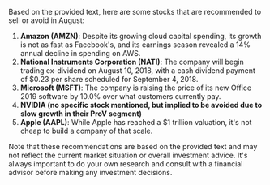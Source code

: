 Based on the provided text, here are some stocks that are recommended to sell or avoid in August:

1. **Amazon (AMZN)**: Despite its growing cloud capital spending, its growth is not as fast as Facebook's, and its earnings season revealed a 14% annual decline in spending on AWS.
2. **National Instruments Corporation (NATI)**: The company will begin trading ex-dividend on August 10, 2018, with a cash dividend payment of $0.23 per share scheduled for September 4, 2018.
3. **Microsoft (MSFT)**: The company is raising the price of its new Office 2019 software by 10.0% over what customers currently pay.
4. **NVIDIA (no specific stock mentioned, but implied to be avoided due to slow growth in their ProV segment)**
5. **Apple (AAPL)**: While Apple has reached a $1 trillion valuation, it's not cheap to build a company of that scale.

Note that these recommendations are based on the provided text and may not reflect the current market situation or overall investment advice. It's always important to do your own research and consult with a financial advisor before making any investment decisions.